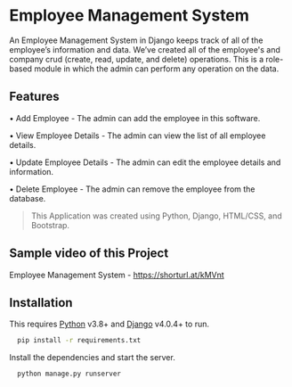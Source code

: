 
# Employee Management System

An Employee Management System in Django keeps track of all of the employee’s information and data. We’ve created all of the employee's and company crud (create, read, update, and delete) operations. This is a role-based module in which the admin can perform any operation on the data.

## Features

•	Add Employee - The admin can add the employee in this software.

•	View Employee Details - The admin can view the list of all employee details.

•	Update Employee Details - The admin can edit the employee details and information.

•	Delete Employee - The admin can remove the employee from the database.

> This Application was created using Python, Django, HTML/CSS, and Bootstrap.

## Sample video of this Project

Employee Management System - https://shorturl.at/kMVnt

## Installation 

This requires [Python](https://www.python.org/) v3.8+ and [Django](https://www.djangoproject.com/) v4.0.4+ to run.

```bash
  pip install -r requirements.txt
```

Install the dependencies and start the server.

```bash
  python manage.py runserver
```
